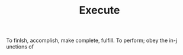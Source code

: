 ---
title: Execute
letter: E
permalink: "/definitions/bld-execute.html"
body: To finlsh, accomplish, make complete, fulfill. To perform; obey the in-j unctions
  of
published_at: '2018-07-07'
source: Black's Law Dictionary 2nd Ed (1910)
layout: post
---